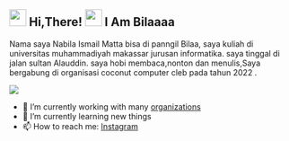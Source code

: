 <h2> <img src="https://user-images.githubusercontent.com/65858180/137293079-2440dbff-e887-4b1d-802c-49d49dcfd664.gif" width="30" /> Hi,There! <img src="https://user-images.githubusercontent.com/65858180/137293369-94c631b6-8a17-4256-927a-070da186734c.gif" width="30" /> I Am Bilaaaa </h2>

Nama saya Nabila Ismail Matta bisa di panngil Bilaa, saya kuliah di universitas muhammadiyah makassar jurusan informatika. saya tinggal di jalan sultan Alauddin. saya hobi membaca,nonton dan menulis,Saya bergabung di organisasi coconut computer cleb pada tahun 2022 .

<img src="https://user-images.githubusercontent.com/65858180/137301567-37e84890-e360-4f86-9dcc-127ff7f4f85b.gif" >


- 🔭 I’m currently working with many [organizations](https://coconut.or.id/contact)
- 🌱 I’m currently learning new things
- 📫 How to reach me: [Instagram](https://instagram.com/nabilamatta26?igshid=NjIwNzIyMDk2Mg==)
